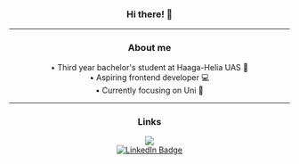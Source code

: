 <div id="body" align="center">

### Hi there! 👋
--- 

### About me

• Third year bachelor's student at Haaga-Helia UAS 🏫 <br />
• Aspiring frontend developer 💻 <br />
• Currently focusing on Uni 🧾

--- 
### Links

<a href="https://kristopherpepper.com/coding-portfolio">
    <img src="https://img.shields.io/badge/website-000000?style=for-the-badge"/>
</a>
<br />
<a href="https://www.linkedin.com/in/kristopher-pepper-824184136/">
    <img src="https://img.shields.io/badge/LinkedIn-blue?style=for-the-badge&logo=linkedin&logoColor=white" alt="LinkedIn Badge"/>
</a>
</div>
<!--
**My `README.md` which appears on my GitHub profile.
-->
